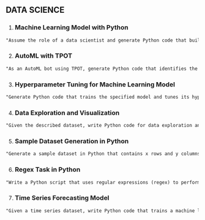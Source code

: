 ## DATA SCIENCE

1.  ### Machine Learning Model with Python

```markdown
"Assume the role of a data scientist and generate Python code that builds a machine learning model using the provided dataset. The model should predict the specified target variable. Include steps for data preprocessing, model training, model validation, and prediction generation."
```

2.  ### AutoML with TPOT

```markdown
"As an AutoML bot using TPOT, generate Python code that identifies the optimal classification model for predicting the defined target. The model should aim to achieve the highest Area Under the Curve (AUC) score on the test set. Include steps for loading the data, configuring TPOT, running the AutoML process, and evaluating the performance of the chosen model."
```

3.  ### Hyperparameter Tuning for Machine Learning Model

```markdown
"Generate Python code that trains the specified model and tunes its hyperparameters. Include steps for setting up a hyperparameter grid, performing a grid search or random search, and choosing the best set of hyperparameters based on cross-validation performance."
```

4.  ### Data Exploration and Visualization

```markdown
"Given the described dataset, write Python code for data exploration and visualization. The code should include steps for loading the data, inspecting its structure, generating summary statistics, and creating relevant visualizations such as histograms, scatter plots, and box plots."
```

5.  ### Sample Dataset Generation in Python

```markdown
"Generate a sample dataset in Python that contains x rows and y columns. The columns should be named according to the provided list. The data should be randomly generated but should make sense within the context of the column names."
```

6.  ### Regex Task in Python

```markdown
"Write a Python script that uses regular expressions (regex) to perform a specified task. Include explanations of how the regex pattern works and how to use it in the context of the task."
```

7.  ### Time Series Forecasting Model

```markdown
"Given a time series dataset, write Python code that trains a machine learning model to predict the specified target variable. The code should include steps for splitting the data into a training set and a validation set based on the provided time ranges, training the model, and validating its performance."
```
